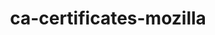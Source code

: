---
title: "ca-certificates-mozilla"
layout: cache
categories: [package, v0.19]
meta: {"versions": ["2022-10-11"], "compilers": ["gcc@=11.1.0", "gcc@=7.3.1", "gcc@=7.5.0", "gcc@=8.4.0", "oneapi@=2022.1.0"], "oss": ["amzn2", "ubuntu18.04", "ubuntu20.04"], "platforms": ["linux"], "targets": ["aarch64", "neoverse_n1", "x86_64", "x86_64_v3"], "stacks": ["aws-ahug", "aws-ahug-aarch64", "aws-isc", "aws-isc-aarch64", "build_systems", "data-vis-sdk", "e4s", "e4s-oneapi", "ml-cpu", "ml-cuda", "ml-rocm", "radiuss", "radiuss-aws", "radiuss-aws-aarch64", "tutorial"], "num_specs": 7, "num_specs_by_stack": {"radiuss-aws-aarch64": 2, "aws-isc-aarch64": 2, "aws-ahug-aarch64": 2, "aws-isc": 1, "radiuss-aws": 1, "ml-cpu": 1, "ml-cuda": 1, "aws-ahug": 1, "ml-rocm": 1, "radiuss": 1, "data-vis-sdk": 1, "tutorial": 2, "build_systems": 1, "e4s": 1, "e4s-oneapi": 1}}
spec_details: [{"hash": "7znzv6ge3f6bbjebqiidlv6geyfetzbe", "compiler": "gcc@=7.3.1", "versions": ["2022-10-11"], "os": "amzn2", "platform": "linux", "target": "aarch64", "variants": ["build_system=generic"], "stacks": ["radiuss-aws-aarch64", "aws-isc-aarch64", "aws-ahug-aarch64"], "size": "-", "tarball": "https://binaries.spack.io/releases/v0.19/build_cache/linux-amzn2-aarch64/gcc-7.3.1/ca-certificates-mozilla-2022-10-11/linux-amzn2-aarch64-gcc-7.3.1-ca-certificates-mozilla-2022-10-11-7znzv6ge3f6bbjebqiidlv6geyfetzbe.spack"}, {"hash": "7lxs5lbrxbvupzy7lfezzhr2zdx6dfv2", "compiler": "gcc@=7.3.1", "versions": ["2022-10-11"], "os": "amzn2", "platform": "linux", "target": "neoverse_n1", "variants": ["build_system=generic"], "stacks": ["radiuss-aws-aarch64", "aws-isc-aarch64", "aws-ahug-aarch64"], "size": "-", "tarball": "https://binaries.spack.io/releases/v0.19/build_cache/linux-amzn2-neoverse_n1/gcc-7.3.1/ca-certificates-mozilla-2022-10-11/linux-amzn2-neoverse_n1-gcc-7.3.1-ca-certificates-mozilla-2022-10-11-7lxs5lbrxbvupzy7lfezzhr2zdx6dfv2.spack"}, {"hash": "btneazxtqwul36j3t7aswkbptrrssy4s", "compiler": "gcc@=7.3.1", "versions": ["2022-10-11"], "os": "amzn2", "platform": "linux", "target": "x86_64_v3", "variants": ["build_system=generic"], "stacks": ["aws-isc", "radiuss-aws", "ml-cpu", "ml-cuda", "aws-ahug", "ml-rocm"], "size": "-", "tarball": "https://binaries.spack.io/releases/v0.19/build_cache/linux-amzn2-x86_64_v3/gcc-7.3.1/ca-certificates-mozilla-2022-10-11/linux-amzn2-x86_64_v3-gcc-7.3.1-ca-certificates-mozilla-2022-10-11-btneazxtqwul36j3t7aswkbptrrssy4s.spack"}, {"hash": "aurd37jjebxaqzs73saip5v6hgfu3foj", "compiler": "gcc@=7.5.0", "versions": ["2022-10-11"], "os": "ubuntu18.04", "platform": "linux", "target": "x86_64", "variants": ["build_system=generic"], "stacks": ["radiuss", "data-vis-sdk", "tutorial", "build_systems"], "size": "-", "tarball": "https://binaries.spack.io/releases/v0.19/build_cache/linux-ubuntu18.04-x86_64/gcc-7.5.0/ca-certificates-mozilla-2022-10-11/linux-ubuntu18.04-x86_64-gcc-7.5.0-ca-certificates-mozilla-2022-10-11-aurd37jjebxaqzs73saip5v6hgfu3foj.spack"}, {"hash": "xoktjwuvulj2cfdpcft3ftrqjf5gn5td", "compiler": "gcc@=11.1.0", "versions": ["2022-10-11"], "os": "ubuntu20.04", "platform": "linux", "target": "x86_64", "variants": ["build_system=generic"], "stacks": ["e4s"], "size": "-", "tarball": "https://binaries.spack.io/releases/v0.19/build_cache/linux-ubuntu20.04-x86_64/gcc-11.1.0/ca-certificates-mozilla-2022-10-11/linux-ubuntu20.04-x86_64-gcc-11.1.0-ca-certificates-mozilla-2022-10-11-xoktjwuvulj2cfdpcft3ftrqjf5gn5td.spack"}, {"hash": "tug2vtkcqjcweeha6k3imy2cgsekfx4x", "compiler": "gcc@=8.4.0", "versions": ["2022-10-11"], "os": "ubuntu18.04", "platform": "linux", "target": "x86_64", "variants": ["build_system=generic"], "stacks": ["tutorial"], "size": "-", "tarball": "https://binaries.spack.io/releases/v0.19/build_cache/linux-ubuntu18.04-x86_64/gcc-8.4.0/ca-certificates-mozilla-2022-10-11/linux-ubuntu18.04-x86_64-gcc-8.4.0-ca-certificates-mozilla-2022-10-11-tug2vtkcqjcweeha6k3imy2cgsekfx4x.spack"}, {"hash": "hga46u3b4uhl4egrlld35n3vcgchud6m", "compiler": "oneapi@=2022.1.0", "versions": ["2022-10-11"], "os": "ubuntu20.04", "platform": "linux", "target": "x86_64", "variants": ["build_system=generic"], "stacks": ["e4s-oneapi"], "size": "-", "tarball": "https://binaries.spack.io/releases/v0.19/build_cache/linux-ubuntu20.04-x86_64/oneapi-2022.1.0/ca-certificates-mozilla-2022-10-11/linux-ubuntu20.04-x86_64-oneapi-2022.1.0-ca-certificates-mozilla-2022-10-11-hga46u3b4uhl4egrlld35n3vcgchud6m.spack"}]
---